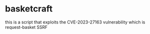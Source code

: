 # basketcraft
this is a script that exploits the CVE-2023-27163 vulnerability which is request-basket SSRF
